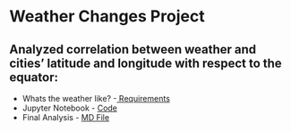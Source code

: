 # Weather Changes Project

## Analyzed correlation between weather and cities’ latitude and longitude with respect to the equator:

* Whats the weather like? -[ Requirements ](https://github.com/mjvillacresesn/Weather-Changes/blob/master/WeatherPy/README.md)
* Jupyter Notebook - [ Code ](https://github.com/mjvillacresesn/Weather-Changes/blob/master/WeatherPy/WeatherPy_starter.ipynb)
* Final Analysis - [ MD File ](https://github.com/mjvillacresesn/Weather-Changes/blob/master/WeatherPy/Weather-Analysis.md)




















